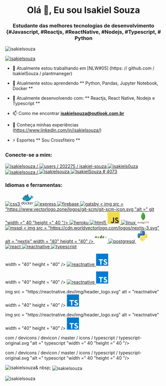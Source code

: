 <h1 align = "center"> Olá 👋, Eu sou Isakiel Souza </h1>
<h3 align = "center"> Estudante das melhores tecnologias de desenvolvimento {#Javascript, #Reactjs, #ReactNative, #Nodejs, #Typescript, # Python </h3>

<p align = "left"> <img src = "https://komarev.com/ghpvc/?username=isakielsouza&label=Profile%20views&color=0e75b6&style=flat" alt = "isakielsouza" /> </ p>

<p align = "left"> <a href="https://github.com/ryo-ma/github-profile-trophy"> <img src = "https: //github-profile-trophy.vercel .app /? username = isakielsouza "alt =" isakielsouza "/> </a> </p>

- 🔭 Atualmente estou trabalhando em [NLW#05] (https: // github.com / IsakielSouza / plantmaneger)

- 🌱 Atualmente estou aprendendo ** Python, Pandas, Jupyter Notebook, Docker **

- 💬 Atualmente desenvolvendo com: ** Reactjs, React Native, Nodejs e Typescript **

- 📫 Como me encontrar **isakielsouza@outlook.com.br**

- 📄 Conheça minhas experiências (https://www.linkedin.com/in/isakielsouza/)

- ⚡ Esportes ** Sou Crossfiteiro **

<h3 align = "left"> Conecte-se a mim: </h3>
<p align = "left">
<a href="https://linkedin.com/in/isakielsouza/" target="blank"> <img align = "center" src = "https://raw.githubusercontent.com/rahuldkjain/ github-profile-readme-generator / neutral-icons / src / images / icons / Social / linked-in-alt.svg "alt =" isakielsouza / "height =" 30 "largura =" 40 "/> </a>
<a href="https://stackoverflow.com/users/users/202275/isakiel-souza" target="blank"> <img align = "center" src = "https://raw.githubusercontent.com/rahuldkjain /github-profile-readme-generator/neutral-icons/src/images/icons/Social/stack-overflow.svg "alt =" users / 202275 / isakiel-souza "height =" 30 "largura =" 40 "/> </a>
<a href="https://fb.com/isakiels0uza" target="blank"> <img align = "center" src = "https://raw.githubusercontent.com/rahuldkjain/github-profile -readme-generator / neutral-icons / src / images / icons / Social / facebook.svg "alt =" isakiels0uza "height =" 30 "width =" 40 "/> </a>
<a href="https://instagram.com/isakielsouza/" target="blank"> <img align = "center" src = "https://raw.githubusercontent.com/rahuldkjain/github-profile-readme- generator / neutral-icons / src / images / icons / Social / instagram.svg "alt =" isakielsouza / "height =" 30 "width =" 40 "/> </a>
<a href =" https: // www .hackerrank.com / isakielsouza "target =" blank "> <img align =" center "src =" https://raw.githubusercontent.com/rahuldkjain/github-profile-readme-generator/neutral-icons/src/images /icons/Social/hackerrank.svg "alt =" isakielsouza "height =" 30 "width =" 40 "/> </a>
<a href =" https://discord.gg/IsakielSouza#4073 "target =" em branco "> <img align ="center "src =" https://raw.githubusercontent.com/rahuldkjain/github-profile-readme-generator/neutral-icons/src/images/icons/Social/discord.svg "alt =" IsakielSouza # 4073 "height = "30" largura = "40" /> </a>
</p>

<h3 align = "left"> Idiomas e ferramentas: </h3>
<p align = "left"> <a href="https://www.w3schools.com/css/" target="_blank"> <img src = "https://raw.githubusercontent.com/devicons/devicon /master/icons/css3/css3-original-wordmark.svg "alt =" css3 "width =" 40 "height =" 40 "/> </a> <a href =" https://www.docker.com / "target =" _ blank "> <img src =" https://raw.githubusercontent.com/devicons/devicon/master/icons/docker/docker-original-wordmark.svg "alt =" docker "width =" 40 "height =" 40 "/> </a> <a href="https://expressjs.com" target="_blank"> <img src =" https: //raw.githubusercontent.com / devicons / devicon / master / icons / express / express-original-wordmark.svg "alt =" express "width =" 40 "height =" 40 "/> </a> <a href =" https: // firebase.google.com/ "target =" _ blank "> <img src =" https://www.vectorlogo.zone/logos/firebase/firebase-icon.svg "alt =" firebase "width =" 40 "height = "40" /> </a> <a href="https://www.gatsbyjs.com/" target="_blank"> <img src = "https://www.vectorlogo.zone/logos/gatsbyjs/ gatsbyjs-icon.svg "alt =" gatsby "width =" 40 "height =" 40 "/> </a> <a href="https://git-scm.com/" target="_blank"> < img src = "https://www.vectorlogo.zone/logos/git-scm/git-scm-icon.svg "alt =" git "width =" 40 "height =" 40 "/> </a> <a href =" https://heroku.com "target =" _ blank "> <img src =" https://www.vectorlogo.zone/logos/heroku/heroku-icon.svg "alt =" heroku "largura =" 40 "altura = "40" /> </a> <a href="https://www.w3.org/html/" target="_blank"> <img src = "https://raw.githubusercontent.com/devicons /devicon/master/icons/html5/html5-original-wordmark.svg "alt =" html5 "width =" 40 "height =" 40 "/> </a> <a href =" https: //developer.mozilla .org / en-US / docs / Web / JavaScript "target ="_blank "> <img src =" https://raw.githubusercontent.com/devicons/devicon/master/icons/javascript/javascript-original.svg "alt =" javascript "width =" 40 "height =" 40 "/ > </a> <a href="https://www.linux.org/" target="_blank"> <img src = "https://raw.githubusercontent.com/devicons/devicon/master/icons/ linux / linux-original.svg "alt =" linux "width =" 40 "height =" 40 "/> </a> <a href =" https://www.mongodb.com/ "target =" _ blank " > <img src = "https://raw.githubusercontent.com/devicons/devicon/master/icons/mongodb/mongodb-original-wordmark.svg" alt = "mongodb" width = "40" height = "40" / ></a> <a href="https://www.microsoft.com/en-us/sql-server" target="_blank"> <img src = "https://cdn.worldvectorlogo.com/logos/ microsoft-sql-server.svg "alt =" mssql "width =" 40 "height =" 40 "/> </a> <a href="https://nextjs.org/" target="_blank"> < img src = "https://cdn.worldvectorlogo.com/logos/nextjs-3.svg" alt = "nextjs" width = "40" height = "40" /> </a> <a href = "https: //nodejs.org "target =" _ blank "> <img src =" https://raw.githubusercontent.com/devicons/devicon/master/icons/nodejs/nodejs-original-wordmark.svg "alt =" nodejs " largura = "40"height = "40" /> </a> <a href="https://www.postgresql.org" target="_blank"> <img src = "https://raw.githubusercontent.com/devicons/devicon /master/icons/postgresql/postgresql-original-wordmark.svg "alt =" postgresql "width =" 40 "height =" 40 "/> </a> <a href =" https://www.python.org "target =" _ blank "> <img src =" https://raw.githubusercontent.com/devicons/devicon/master/icons/python/python-original.svg "alt =" python "width =" 40 "height = "40" /> </a> <a href="https://reactjs.org/" target="_blank"> <img src = "https: //raw.githubusercontent.com / devicons / devicon / master / icons / react / react-original-wordmark.svg "alt =" react "width =" 40 "height =" 40 "/> </a> <a href =" https: // reactnative.dev/ "target =" _ blank "> <img src =" https://reactnative.dev/img/header_logo.svg "alt =" reactnative "width =" 40 "height =" 40 "/> </ a > <a href="https://www.typescriptlang.org/" target="_blank"> <img src = "https://raw.githubusercontent.com/devicons/devicon/master/icons/typescript/typescript- original.svg "alt =" typescript "largura =" 40 "height =" 40 "/> </a> </p>width = "40" height = "40" /> </a> <a href="https://reactnative.dev/" target="_blank"> <img src = "https://reactnative.dev/img /header_logo.svg "alt =" reactnative "width =" 40 "height =" 40 "/> </a> <a href="https://www.typescriptlang.org/" target="_blank"> <img src = "https://raw.githubusercontent.com/devicons/devicon/master/icons/typescript/typescript-original.svg" alt = "typescript" width = "40" height = "40" /> </a> </p>width = "40" height = "40" /> </a> <a href="https://reactnative.dev/" target="_blank"> <img src = "https://reactnative.dev/img /header_logo.svg "alt =" reactnative "width =" 40 "height =" 40 "/> </a> <a href="https://www.typescriptlang.org/" target="_blank"> <img src = "https://raw.githubusercontent.com/devicons/devicon/master/icons/typescript/typescript-original.svg" alt = "typescript" width = "40" height = "40" /> </a> </p>img src = "https://reactnative.dev/img/header_logo.svg" alt = "reactnative" width = "40" height = "40" /> </a> <a href = "https: // www. typescriptlang.org/ "target =" _ blank "> <img src =" https://raw.githubusercontent.com/devicons/devicon/master/icons/typescript/typescript-original.svg "alt =" typescript "width =" 40 "altura =" 40 "/> </a> </p>img src = "https://reactnative.dev/img/header_logo.svg" alt = "reactnative" width = "40" height = "40" /> </a> <a href = "https: // www. typescriptlang.org/ "target =" _ blank "> <img src =" https://raw.githubusercontent.com/devicons/devicon/master/icons/typescript/typescript-original.svg "alt =" typescript "width =" 40 "altura =" 40 "/> </a> </p>com / devicons / devicon / master / icons / typescript / typescript-original.svg "alt =" typescript "width =" 40 "height =" 40 "/> </a> </p>com / devicons / devicon / master / icons / typescript / typescript-original.svg "alt =" typescript "width =" 40 "height =" 40 "/> </a> </p>

<p> <img align = "left" src = "https://github-readme-stats.vercel.app/api/top-langs?username=isakielsouza&show_icons=true&locale=en&layout=compact" alt = "isakielsouza" /> </p>

<p> & nbsp; <img align = "center" src = "https://github-readme-stats.vercel.app/api?username=isakielsouza&show_icons=true&locale=en" alt = "isakielsouza" /> </p>

<p> <img align = "center" src = "https://github-readme-streak-stats.herokuapp.com/?user=isakielsouza&" alt = "isakielsouza" /> </p>
